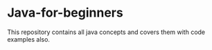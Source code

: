 # Java-for-beginners
This repository contains all java concepts and covers them with code examples also.
